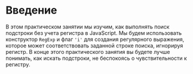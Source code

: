 # Введение

В этом практическом занятии мы изучим, как выполнять поиск подстроки без учета регистра в JavaScript. Мы будем использовать конструктор `RegExp` и флаг `'i'` для создания регулярного выражения, которое может соответствовать заданной строке поиска, игнорируя регистр. В конце этого практического занятия вы будете лучше понимать, как искать подстроки, не беспокоясь о чувствительности к регистру.
